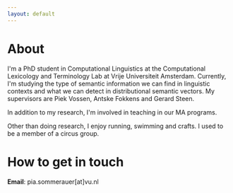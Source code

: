 ```yaml
---
layout: default
---
```


# About

I'm a PhD student in Computational Linguistics at the Computational Lexicology and Terminology Lab at Vrije Universiteit Amsterdam. Currently, I'm studying the type of semantic information we can find in linguistic contexts and what we can detect in distributional semantic vectors. My supervisors are Piek Vossen, Antske Fokkens and Gerard Steen.

In addition to my research, I'm involved in teaching in our MA programs.

Other than doing research, I enjoy running, swimming and crafts. I used to be a member of a circus group.


# How to get in touch

**Email**: pia.sommerauer[at]vu.nl
